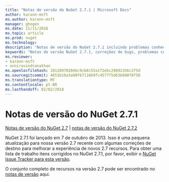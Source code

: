 ```yaml
---
title: "Notas de versão do NuGet 2.7.1 | Microsoft Docs"
author: karann-msft
ms.author: karann-msft
manager: ghogen
ms.date: 11/11/2016
ms.topic: article
ms.prod: nuget
ms.technology: 
description: "Notas de versão do NuGet 2.7.1 incluindo problemas conhecidos, correções de bug, recursos adicionados e DCRs."
keywords: "Notas de versão NuGet 2.7.1, correções de bugs, problemas conhecidos, adicionaram recursos, DCRs"
ms.reviewer:
- karann-msft
- unniravindranathan
ms.openlocfilehash: 10128970204bc9cb8c55a1f2ebc29891356c2f5d
ms.sourcegitcommit: 4651b16a3a08f6711669fc4577f5d63b600f8f58
ms.translationtype: MT
ms.contentlocale: pt-BR
ms.lasthandoff: 02/02/2018
---
```

# <a name="nuget-271-release-notes"></a>Notas de versão do NuGet 2.7.1

[Notas de versão do NuGet 2.7](../release-notes/nuget-2.7.md) | [notas de versão do NuGet 2.7.2](../release-notes/nuget-2.7.2.md)

NuGet 2.7.1 foi lançado em 7 de outubro de 2013.  Isso é uma pequena atualização para nossa versão 2.7 recente com algumas correções de destino para melhorar a experiência de novos 2.7 recursos. Para obter uma lista de trabalho itens corrigidos no NuGet 2.7.1, por favor, exibir o [NuGet Issue Tracker para esta versão](http://nuget.codeplex.com/workitem/list/advanced?keyword=&status=Closed&type=All&priority=All&release=NuGet%202.7.1&assignedTo=All&component=All&sortField=LastUpdatedDate&sortDirection=Descending&page=0).

O conjunto completo de recursos na versão 2.7 pode ser encontrado no [notas de versão](../release-notes/nuget-2.7.md) aqui.
